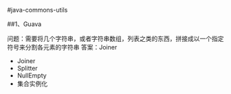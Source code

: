 #java-commons-utils

##1、Guava 

问题：需要将几个字符串，或者字符串数组，列表之类的东西，拼接成以一个指定符号来分割各元素的字符串
答案：Joiner

- Joiner
- Splitter
- NullEmpty
- 集合实例化




